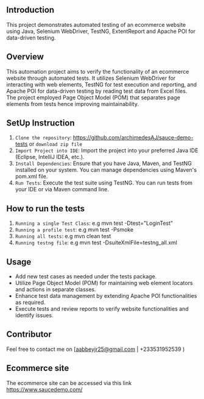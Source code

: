 ## Introduction
This project demonstrates automated testing of an ecommerce website using Java, Selenium WebDriver, TestNG, ExtentReport and Apache POI for data-driven testing.

## Overview
This automation project aims to verify the functionality of an ecommerce website through automated tests. It utilizes Selenium WebDriver for interacting with web elements, TestNG for test execution and reporting, and Apache POI for data-driven testing by reading test data from Excel files. The project employed Page Object Model (POM) that separates page elements from tests hence improving maintainability.

## SetUp Instruction
1. `Clone the repository`: https://github.com/archimedesAJ/sauce-demo-tests or `download zip file`
2. `Import Project into IDE`: Import the project into your preferred Java IDE (Eclipse, IntelliJ IDEA, etc.).
3. `Install Dependencies`: Ensure that you have Java, Maven, and TestNG installed on your system. You can manage dependencies using Maven's pom.xml file.
4. `Run Tests`: Execute the test suite using TestNG. You can run tests from your IDE or via Maven command line.

## How to run the tests
1. `Running a single Test Class`: e.g mvn test -Dtest="LoginTest"
2. `Running a profile test`: e.g mvn test -Psmoke
3. `Running all tests`: e.g mvn clean test
4. `Running testng file`: e.g mvn test -DsuiteXmlFile=testng_all.xml

## Usage
- Add new test cases as needed under the tests package.
- Utilize Page Object Model (POM) for maintaining web element locators and actions in separate classes.
- Enhance test data management by extending Apache POI functionalities as required.
- Execute tests and review reports to verify website functionalities and identify issues.

## Contributor
Feel free to contact me on [aabbeyjr25@gmail.com | +233531952539 )

## Ecommerce site
The ecommerce site can be accessed via this link https://www.saucedemo.com/

